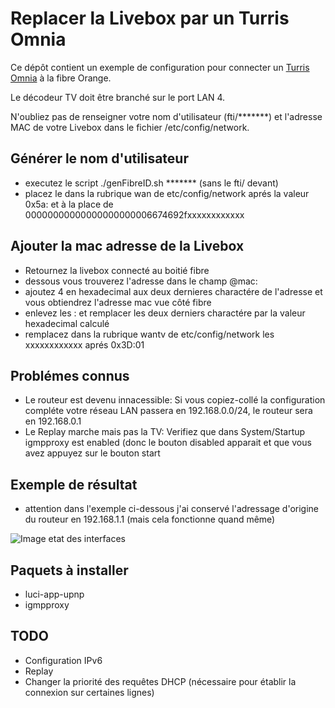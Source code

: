 # Replacer la Livebox par un Turris Omnia

Ce dépôt contient un exemple de configuration pour connecter un [Turris Omnia](https://omnia.turris.cz/) à la fibre Orange.

Le décodeur TV doit être branché sur le port LAN 4.

N'oubliez pas de renseigner votre nom d'utilisateur (fti/*******) et l'adresse MAC de votre Livebox dans le fichier /etc/config/network.

## Générer le nom d'utilisateur 
* executez le script ./genFibreID.sh ******* (sans le fti/ devant)
* placez le dans la rubrique wan de etc/config/network aprés la valeur 0x5a: et à la place de 00000000000000000000006674692fxxxxxxxxxxxx

## Ajouter la mac adresse de la Livebox
* Retournez la livebox connecté au boitié fibre
* dessous vous trouverez l'adresse dans le champ @mac:
* ajoutez 4 en hexadecimal aux deux dernieres charactére de l'adresse et vous obtiendrez l'adresse mac vue côté fibre
* enlevez les : et remplacer les deux derniers charactére par la valeur hexadecimal calculé 
* remplacez dans la rubrique wantv de etc/config/network les xxxxxxxxxxxx aprés 0x3D:01

## Problémes connus
* Le routeur est devenu innacessible: Si vous copiez-collé la configuration compléte votre réseau LAN passera en 192.168.0.0/24, le routeur sera en 192.168.0.1
* Le Replay marche mais pas la TV: Verifiez que dans System/Startup igmpproxy est enabled (donc le bouton disabled apparait et que vous avez appuyez sur le bouton start

## Exemple de résultat
* attention dans l'exemple ci-dessous j'ai conservé l'adressage d'origine du routeur en 192.168.1.1 (mais cela fonctionne quand même)

![Image etat des interfaces](https://github.com/acabrol/omnia_orange/blob/master/config_interfaces_omnia_orange.jpg)

## Paquets à installer
*  luci-app-upnp
*  igmpproxy

## TODO
*  Configuration IPv6
*  Replay
*  Changer la priorité des requêtes DHCP (nécessaire pour établir la connexion sur certaines lignes)

